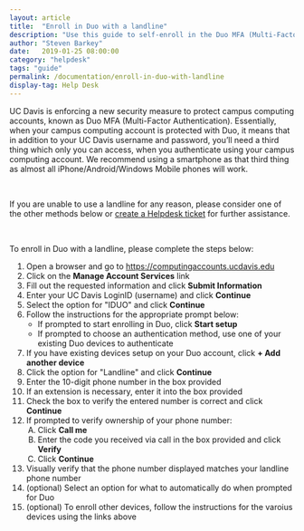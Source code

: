 ```yaml
---
layout: article
title:  "Enroll in Duo with a landline"
description: "Use this guide to self-enroll in the Duo MFA (Multi-Factor Authentication) service used on campus with a landline."
author: "Steven Barkey"
date:   2019-01-25 08:00:00
category: "helpdesk"
tags: "guide"
permalink: /documentation/enroll-in-duo-with-landline
display-tag: Help Desk
---
```


<p>UC Davis is enforcing a new security measure to protect campus computing accounts, known as Duo MFA (Multi-Factor Authentication).  Essentially, when your campus computing account is protected with Duo, it means that in addition to your UC Davis username and password, you’ll need a third thing which only you can access, when you authenticate using your campus computing account.  We recommend using a smartphone as that third thing as almost all iPhone/Android/Windows Mobile phones will work.</p>
<br />
<p>If you are unable to use a landline for any reason, please consider one of the other methods below or <a class="external-link" href="https://computing.caes.ucdavis.edu/documentation/help-desk-ticket" target="_parent">create a Helpdesk ticket</a> for further assistance.</p>
<br />
<p>To enroll in Duo with a landline, please complete the steps below:</p>
<ol style="PADDING-LEFT: 30px">
  <li>Open a browser and go to <a class="external-link" href="https://computingaccounts.ucdavis.edu" target="_blank">https://computingaccounts.ucdavis.edu</a></li>
  <li>Click on the <b>Manage Account Services</b> link</li>
  <li>Fill out the requested information and click <b>Submit Information</b></li>
  <li>Enter your UC Davis LoginID (username) and click <b>Continue</b></li>
  <li>Select the option for "IDUO" and click <b>Continue</b></li>
  <li>Follow the instructions for the appropriate prompt below:
    <ul style="PADDING-LEFT: 20px">
      <li>If prompted to start enrolling in Duo, click <b>Start setup</b></li>
      <li>If prompted to choose an authentication method, use one of your existing Duo devices to authenticate</li>
    </ul>
  </li>
  <li>If you have existing devices setup on your Duo account, click <b>+ Add another device</b></li>
  <li>Click the option for "Landline" and click <b>Continue</b></li>
  <li>Enter the 10-digit phone number in the box provided</li>
  <li>If an extension is necessary, enter it into the box provided</li>
  <li>Check the box to verify the entered number is correct and click <b>Continue</b></li>
  <li>If prompted to verify ownership of your phone number:
    <ol type="A" style="PADDING-LEFT: 20px">
      <li>Click <b>Call me</b></li>
      <li>Enter the code you received via call in the box provided and click <b>Verify</b></li>
      <li>Click <b>Continue</b></li>
    </ol>
  </li>
  <li>Visually verify that the phone number displayed matches your landline phone number</li>
  <li>(optional) Select an option for what to automatically do when prompted for Duo</li>
  <li>(optional) To enroll other devices, follow the instructions for the varoius devices using the links above</li>
</ol>
